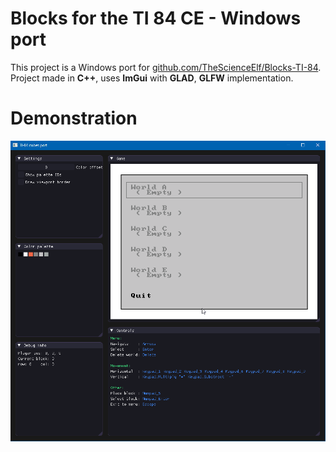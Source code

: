 # Blocks for the TI 84 CE - Windows port

This project is a Windows port for [github.com/TheScienceElf/Blocks-TI-84](https://github.com/TheScienceElf/Blocks-TI-84).
Project made in **C++**, uses **ImGui** with **GLAD**, **GLFW** implementation.

# Demonstration
![Demonstration](https://github.com/freezak/ti-84-blocks-windows-port/blob/e110a270e183677efd4cb2ba6566b92d2df7f8aa/blob/demo.gif)
